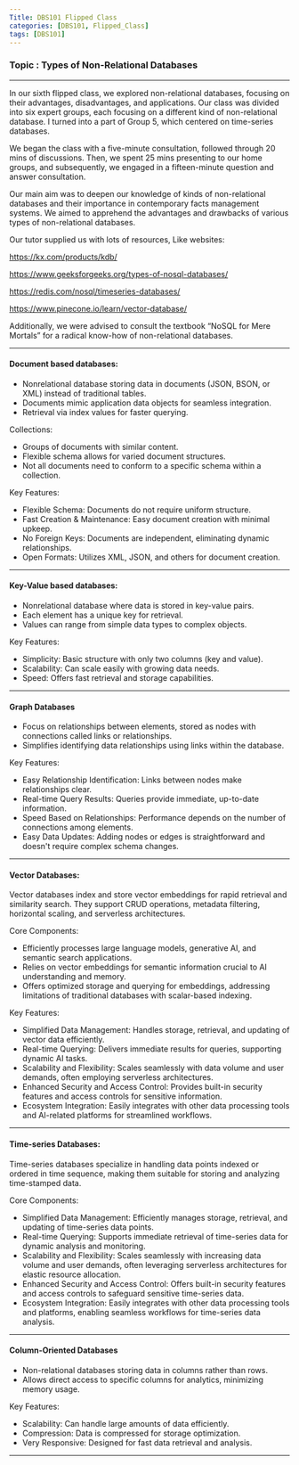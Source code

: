 ```yaml
---
Title: DBS101 Flipped Class 
categories: [DBS101, Flipped_Class]
tags: [DBS101]
---
```


### Topic : Types of Non-Relational Databases
----

In our sixth flipped class, we explored non-relational databases, focusing on their advantages, disadvantages, and applications. Our class was divided into six expert groups, each focusing on a different kind of non-relational database. I turned into a part of Group 5, which centered on time-series databases.

We began the class with a five-minute consultation, followed through 20 mins of discussions. Then, we spent 25 mins presenting to our home groups, and subsequently, we engaged in a fifteen-minute question and answer consultation.

Our main aim was to deepen our knowledge of kinds of non-relational databases and their importance in contemporary facts management systems. We aimed to apprehend the advantages and drawbacks of various types of non-relational databases. 

Our tutor supplied us with lots of resources, Like websites:

https://kx.com/products/kdb/

https://www.geeksforgeeks.org/types-of-nosql-databases/

https://redis.com/nosql/timeseries-databases/

https://www.pinecone.io/learn/vector-database/

Additionally, we were advised to consult the textbook “NoSQL for Mere Mortals” for a radical know-how of non-relational databases. 

---
#### Document based databases:

* Nonrelational database storing data in documents (JSON, BSON, or XML) instead of traditional tables.
* Documents mimic application data objects for seamless integration.
* Retrieval via index values for faster querying.

Collections:

* Groups of documents with similar content.
* Flexible schema allows for varied document structures.
* Not all documents need to conform to a specific schema within a collection.

Key Features:

* Flexible Schema: Documents do not require uniform structure.
* Fast Creation & Maintenance: Easy document creation with minimal upkeep.
* No Foreign Keys: Documents are independent, eliminating dynamic relationships.
* Open Formats: Utilizes XML, JSON, and others for document creation.

---
#### Key-Value based databases:

* Nonrelational database where data is stored in key-value pairs.
* Each element has a unique key for retrieval.
* Values can range from simple data types to complex objects.

Key Features:

* Simplicity: Basic structure with only two columns (key and value).
* Scalability: Can scale easily with growing data needs.
* Speed: Offers fast retrieval and storage capabilities.

---
#### Graph Databases

* Focus on relationships between elements, stored as nodes with connections called links or relationships.
* Simplifies identifying data relationships using links within the database.

Key Features:

* Easy Relationship Identification: Links between nodes make relationships clear.
* Real-time Query Results: Queries provide immediate, up-to-date information.
* Speed Based on Relationships: Performance depends on the number of connections among elements.
* Easy Data Updates: Adding nodes or edges is straightforward and doesn't require complex schema changes.

---
#### Vector Databases:

Vector databases index and store vector embeddings for rapid retrieval and similarity search. They support CRUD operations, metadata filtering, horizontal scaling, and serverless architectures.

Core Components:

* Efficiently processes large language models, generative AI, and semantic search applications.
* Relies on vector embeddings for semantic information crucial to AI understanding and memory.
* Offers optimized storage and querying for embeddings, addressing limitations of traditional databases with scalar-based indexing.

Key Features:

* Simplified Data Management: Handles storage, retrieval, and updating of vector data efficiently.
* Real-time Querying: Delivers immediate results for queries, supporting dynamic AI tasks.
* Scalability and Flexibility: Scales seamlessly with data volume and user demands, often employing serverless architectures.
* Enhanced Security and Access Control: Provides built-in security features and access controls for sensitive information.
* Ecosystem Integration: Easily integrates with other data processing tools and AI-related platforms for streamlined workflows.

---
#### Time-series Databases:

Time-series databases specialize in handling data points indexed or ordered in time sequence, making them suitable for storing and analyzing time-stamped data.

Core Components:

* Simplified Data Management: Efficiently manages storage, retrieval, and updating of time-series data points.
* Real-time Querying: Supports immediate retrieval of time-series data for dynamic analysis and monitoring.
* Scalability and Flexibility: Scales seamlessly with increasing data volume and user demands, often leveraging serverless architectures for elastic resource allocation.
* Enhanced Security and Access Control: Offers built-in security features and access controls to safeguard sensitive time-series data.
* Ecosystem Integration: Easily integrates with other data processing tools and platforms, enabling seamless workflows for time-series data analysis.

---
#### Column-Oriented Databases

* Non-relational databases storing data in columns rather than rows.
* Allows direct access to specific columns for analytics, minimizing memory usage.

Key Features:

* Scalability: Can handle large amounts of data efficiently.
* Compression: Data is compressed for storage optimization.
* Very Responsive: Designed for fast data retrieval and analysis.

---
